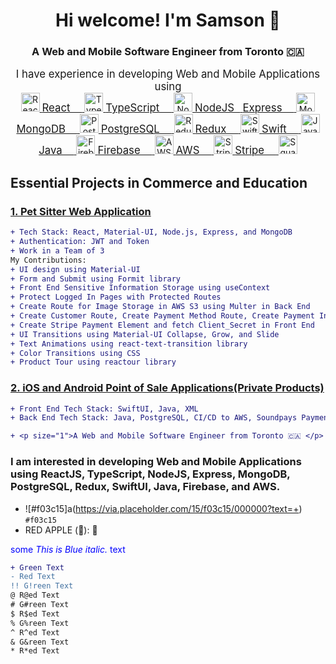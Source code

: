 <h1 align="center">Hi welcome! I'm Samson 👋</h1>
<h3 align="center">A Web and Mobile Software Engineer from Toronto 🇨🇦 </h3>
<div
  align="center"
>
  <div>
    <big>I have experience in developing Web and Mobile Applications using </big>
  </div>
  <a href="https://reactjs.org/">
    <img
      src="https://cdn.freebiesupply.com/logos/large/2x/react-1-logo-png-transparent.png"
      height="30px"
      alt="ReactJS"
    />
    <big>React&nbsp;&nbsp;&nbsp;&nbsp;</big>
  </a>
  <a href="https://www.typescriptlang.org/">
    <img
      src="https://upload.wikimedia.org/wikipedia/commons/thumb/4/4c/Typescript_logo_2020.svg/1200px-Typescript_logo_2020.svg.png"
      height="30px"
      alt="TypeScript"
    />
    <big>TypeScript&nbsp;&nbsp;&nbsp;&nbsp;</big>
  </a>
  <a href="https://nodejs.org/en/">
    <img
      src="https://nodejs.org/static/images/logo.svg"
      height="30px"
      alt="NodeJS"
    />
    <big>NodeJS&nbsp;&nbsp;</big>
  </a>
  <a href="https://expressjs.com/">
    <big>Express&nbsp;&nbsp;&nbsp;&nbsp;</big>
  </a>
  <a href="https://www.mongodb.com/">
    <img
      src="https://res.cloudinary.com/crunchbase-production/image/upload/c_lpad,h_170,w_170,f_auto,b_white,q_auto:eco,dpr_1/erkxwhl1gd48xfhe2yld"
      height="30px"
      alt="MongoDB"
    />
    <big>MongoDB&nbsp;&nbsp;&nbsp;&nbsp;</big>
  </a>
  <a href="https://www.postgresql.org/">
    <img
      src="https://www.postgresql.org/media/img/about/press/elephant.png"
      height="30px"
      alt="PostgreSQL"
    />
    <big>PostgreSQL&nbsp;&nbsp;&nbsp;&nbsp;</big>
  </a>
  <a href="https://redux.js.org/">
    <img
      src="https://d33wubrfki0l68.cloudfront.net/0834d0215db51e91525a25acf97433051f280f2f/c30f5/img/redux.svg"
      height="30px"
      alt="Redux"
    />
    <big>Redux&nbsp;&nbsp;&nbsp;&nbsp;</big>
  </a>
  <a href="https://developer.apple.com/swift/">
    <img
      src="https://d2908q01vomqb2.cloudfront.net/0716d9708d321ffb6a00818614779e779925365c/2021/08/26/swift.png"
      height="30px"
      alt="Swift"
    />
    <big>Swift&nbsp;&nbsp;&nbsp;&nbsp;</big>
  </a>
  <a href="https://www.java.com/en/">
    <img
      src="https://1000logos.net/wp-content/uploads/2020/09/Java-Emblem.jpg"
      height="30px"
      alt="Java"
    />
    <big>Java&nbsp;&nbsp;&nbsp;&nbsp;</big>
  </a>
  <a href="https://firebase.google.com/">
    <img
      src="https://firebase.google.com/images/brand-guidelines/logo-logomark.png"
      height="30px"
      alt="Firebase"
    />
    <big>Firebase&nbsp;&nbsp;&nbsp;&nbsp;</big>
  </a>
  <a href="https://aws.amazon.com/">
    <img
      src="https://www.laurel-group.com/wp-content/uploads/AWS-logo.png"
      height="30px"
      alt="AWS"
    />
    <big>AWS&nbsp;&nbsp;&nbsp;&nbsp;</big>
  </a>
  <a href="https://stripe.com/">
    <img
      src="https://stripe.com/img/v3/home/twitter.png"
      height="30px"
      alt="Stripe"
    />
    <big>Stripe&nbsp;&nbsp;&nbsp;&nbsp;</big>
  </a>
  <a href="https://squareup.com/ca/en">
    <img
      src="https://logos-download.com/wp-content/uploads/2020/06/Square_Logo.png"
      height="30px"
      alt="Square"
    />
  </a>
</div>

## Essential Projects in Commerce and Education

### [1. Pet Sitter Web Application](https://github.com/hatchways/team-snowman)
```diff
+ Tech Stack: React, Material-UI, Node.js, Express, and MongoDB
+ Authentication: JWT and Token
+ Work in a Team of 3
My Contributions:
+ UI design using Material-UI
+ Form and Submit using Formit library
+ Front End Sensitive Information Storage using useContext
+ Protect Logged In Pages with Protected Routes
+ Create Route for Image Storage in AWS S3 using Multer in Back End
+ Create Customer Route, Create Payment Method Route, Create Payment Intent Route to Stripe's Subscription API in Back End
+ Create Stripe Payment Element and fetch Client_Secret in Front End
+ UI Transitions using Material-UI Collapse, Grow, and Slide
+ Text Animations using react-text-transition library
+ Color Transitions using CSS
+ Product Tour using reactour library
```
### [2. iOS and Android Point of Sale Applications(Private Products)](http://soundpays.com/wp/company/)
```diff
+ Front End Tech Stack: SwiftUI, Java, XML
+ Back End Tech Stack: Java, PostgreSQL, CI/CD to AWS, Soundpays Payment API, Square Payment API
```

```diff
+ <p size="1">A Web and Mobile Software Engineer from Toronto 🇨🇦 </p>
```

### I am interested in developing Web and Mobile Applications using ReactJS, TypeScript, NodeJS, Express, MongoDB, PostgreSQL, Redux, SwiftUI, Java, Firebase, and AWS.

- ![#f03c15]a(https://via.placeholder.com/15/f03c15/000000?text=+) `#f03c15`
- RED APPLE (&#x1F34E;): 🍎

<span style="color:blue">some *This is Blue italic.* text</span>

````diff
+ Green Text
- Red Text
!! G!reen Text
@ R@ed Text
# G#reen Text
$ R$ed Text
% G%reen Text
^ R^ed Text
& G&reen Text
* R*ed Text
`````


<!--
**samsoncsyu7777/samsoncsyu7777** is a ✨ _special_ ✨ repository because its `README.md` (this file) appears on your GitHub profile.

Here are some ideas to get you started:

- 🔭 I’m currently working on ...
- 🌱 I’m currently learning ...
- 👯 I’m looking to collaborate on ...
- 🤔 I’m looking for help with ...
- 💬 Ask me about ...
- 📫 How to reach me: ...
- 😄 Pronouns: ...
- ⚡ Fun fact: ...
-->
